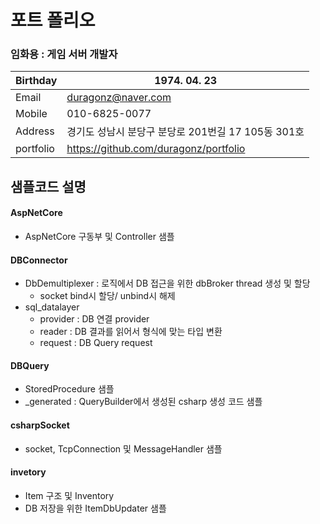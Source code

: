 # 포트 폴리오



### 임화용 : 게임 서버 개발자

| Birthday  | 1974. 04. 23                                       |
| --------- | -------------------------------------------------- |
| Email     | [duragonz@naver.com](mailto:duragonz@naver.com)    |
| Mobile    | 010-6825-0077                                      |
| Address   | 경기도 성남시 분당구 분당로 201번길 17 105동 301호 |
| portfolio | https://github.com/duragonz/portfolio              |



## 샘플코드 설명

#### AspNetCore

* AspNetCore 구동부 및 Controller  샘플

#### DBConnector

* DbDemultiplexer : 로직에서 DB 접근을 위한 dbBroker thread 생성 및 할당
  * socket bind시 할당/ unbind시 해제
* sql_datalayer
  * provider : DB 연결 provider
  * reader : DB 결과를 읽어서 형식에 맞는 타입 변환
  * request : DB Query request

#### DBQuery

* StoredProcedure 샘플 
* _generated : QueryBuilder에서 생성된 csharp 생성 코드 샘플

#### csharpSocket

* socket, TcpConnection 및 MessageHandler 샘플

#### invetory

* Item 구조 및 Inventory
* DB 저장을 위한 ItemDbUpdater 샘플
